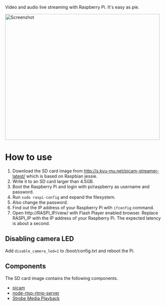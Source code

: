 Video and audio live streaming with Raspberry Pi. It's easy as pie.

<img src="https://github.com/iizukanao/picam-streamer/raw/master/images/screenshot.png" alt="Screenshot" style="max-width:100%;" width="500" height="408">

# How to use

1. Download the SD card image from http://s.kyu-mu.net/picam-streamer-latest/ which is based on Raspbian jessie.
2. Write it to an SD card larger than 4.5GB.
3. Boot the Raspberry Pi and login with pi/raspberry as username and password.
4. Run `sudo raspi-config` and expand the filesystem.
5. Also change the password.
6. Find out the IP address of your Raspberry Pi with `ifconfig` command.
7. Open http://RASPI_IP/view/ with Flash Player enabled browser. Replace RASPI_IP with the IP address of your Raspberry Pi. The expected latency is about a second.

## Disabling camera LED

Add `disable_camera_led=1` to /boot/config.txt and reboot the Pi.

## Components

The SD card image contains the following components.

- [picam](https://github.com/iizukanao/picam)
- [node-rtsp-rtmp-server](https://github.com/iizukanao/node-rtsp-rtmp-server)
- [Strobe Media Playback](http://sourceforge.net/adobe/smp/home/Strobe%20Media%20Playback/)
